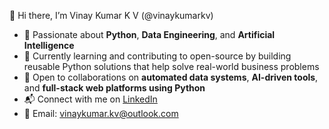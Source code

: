 👋 Hi there, I’m Vinay Kumar K V (@vinaykumarkv)

- 👀 Passionate about **Python**, **Data Engineering**, and **Artificial Intelligence**
- 🌱 Currently learning and contributing to open-source by building reusable Python solutions that help solve real-world business problems
- 🤝 Open to collaborations on **automated data systems**, **AI-driven tools**, and **full-stack web platforms using Python**
- 📬 Connect with me on [LinkedIn](https://www.linkedin.com/in/vinay-kumar-k-v/)  
- 📧 Email: vinaykumar.kv@outlook.com

<!---
vinaykumarkv/vinaykumarkv is a ✨ special ✨ repository because its `README.md` (this file) appears on your GitHub profile.
You can click the Preview link to take a look at your changes.
--->
